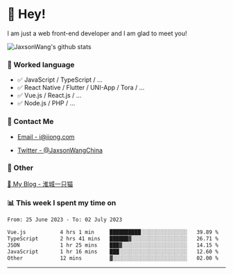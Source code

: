 # 👋 Hey!

I am just a web front-end developer and I am glad to meet you!

![JaxsonWang's github stats](https://github-readme-stats.vercel.app/api?username=JaxsonWang&&show_icons=true&&title_color=1abc9c&&icon_color=1abc9c)


### 📝 Worked language

- ✅ JavaScript / TypeScript / ...
- ✅ React Native / Flutter / UNI-App / Tora / ...
- ✅ Vue.js / React.js / ...
- ✅ Node.js / PHP / ...

### 📮 Contact Me

- [Email - i@iiong.com](mailto:i@iiong.com)

- [Twitter - @JaxsonWangChina](https://twitter.com/JaxsonWangChina)

### 🤪 Other

[📌 My Blog - 淮城一只猫](https://iiong.com)

### 📊 This week I spent my time on

<!--START_SECTION:waka-->

```txt
From: 25 June 2023 - To: 02 July 2023

Vue.js           4 hrs 1 min     ██████████░░░░░░░░░░░░░░░   39.89 %
TypeScript       2 hrs 41 mins   ██████▓░░░░░░░░░░░░░░░░░░   26.71 %
JSON             1 hr 25 mins    ███▓░░░░░░░░░░░░░░░░░░░░░   14.15 %
JavaScript       1 hr 16 mins    ███░░░░░░░░░░░░░░░░░░░░░░   12.60 %
Other            12 mins         ▓░░░░░░░░░░░░░░░░░░░░░░░░   02.00 %
```

<!--END_SECTION:waka-->

---
